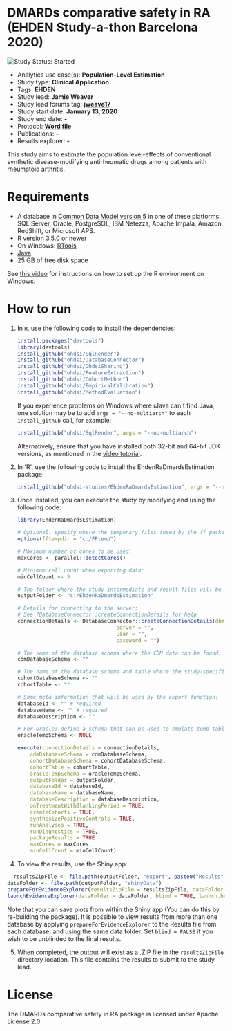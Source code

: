 DMARDs comparative safety in RA (EHDEN Study-a-thon Barcelona 2020)
=================

<img src="https://img.shields.io/badge/Study%20Status-Started-blue.svg" alt="Study Status: Started">

- Analytics use case(s): **Population-Level Estimation**
- Study type: **Clinical Application**
- Tags: **EHDEN**
- Study lead: **Jamie Weaver**
- Study lead forums tag: **[jweave17](https://forums.ohdsi.org/u/jweave17)**
- Study start date: **January 13, 2020**
- Study end date: **-**
- Protocol: [**Word file**](https://github.com/ohdsi-studies/EhdenRaDmardsEstimation/blob/master/documents/20200117_RAPLE_EUPAS_final.docx)
- Publications: **-**
- Results explorer: **-**

This study aims to estimate the population level-effects of conventional synthetic disease-modifying antirheumatic drugs among patients with rheumatoid arthritis.

Requirements
============

- A database in [Common Data Model version 5](https://github.com/OHDSI/CommonDataModel) in one of these platforms: SQL Server, Oracle, PostgreSQL, IBM Netezza, Apache Impala, Amazon RedShift, or Microsoft APS.
- R version 3.5.0 or newer
- On Windows: [RTools](http://cran.r-project.org/bin/windows/Rtools/)
- [Java](http://java.com)
- 25 GB of free disk space

See [this video](https://youtu.be/K9_0s2Rchbo) for instructions on how to set up the R environment on Windows.

How to run
==========
1. In `R`, use the following code to install the dependencies:

	```r
	install.packages("devtools")
	library(devtools)
	install_github("ohdsi/SqlRender")
	install_github("ohdsi/DatabaseConnector")
	install_github("ohdsi/OhdsiSharing")
	install_github("ohdsi/FeatureExtraction")
	install_github("ohdsi/CohortMethod")
	install_github("ohdsi/EmpiricalCalibration")
	install_github("ohdsi/MethodEvaluation")
	```

	If you experience problems on Windows where rJava can't find Java, one solution may be to add `args = "--no-multiarch"` to each `install_github` call, for example:
	
	```r
	install_github("ohdsi/SqlRender", args = "--no-multiarch")
	```
	
	Alternatively, ensure that you have installed both 32-bit and 64-bit JDK versions, as mentioned in the [video tutorial](https://youtu.be/K9_0s2Rchbo).
	
2. In 'R', use the following code to install the EhdenRaDmardsEstimation package:

  	```r
	install_github("ohdsi-studies/EhdenRaDmardsEstimation", args = "--no-multiarch")
	```
	
3. Once installed, you can execute the study by modifying and using the following code:
	
	```r
	library(EhdenRaDmardsEstimation)
	
	# Optional: specify where the temporary files (used by the ff package) will be created:
	options(fftempdir = "c:/FFtemp")
	
	# Maximum number of cores to be used:
	maxCores <- parallel::detectCores()
	
	# Minimum cell count when exporting data:
	minCellCount <- 5
	
	# The folder where the study intermediate and result files will be written:
	outputFolder <- "c:/EhdenRaDmardsEstimation"
	
	# Details for connecting to the server:
	# See ?DatabaseConnector::createConnectionDetails for help
	connectionDetails <- DatabaseConnector::createConnectionDetails(dbms = "",
									server = "",
									user = "",
									password = "")
	
	# The name of the database schema where the CDM data can be found:
	cdmDatabaseSchema <- ""
	
	# The name of the database schema and table where the study-specific cohorts will be instantiated:
	cohortDatabaseSchema <- ""
	cohortTable <- ""
	
	# Some meta-information that will be used by the export function:
	databaseId <- "" # required
	databaseName <- "" # required
	databaseDescription <- ""
	
	# For Oracle: define a schema that can be used to emulate temp tables:
	oracleTempSchema <- NULL
	
	execute(connectionDetails = connectionDetails,
		cdmDatabaseSchema = cdmDatabaseSchema,
		cohortDatabaseSchema = cohortDatabaseSchema,
		cohortTable = cohortTable,
		oracleTempSchema = oracleTempSchema,
		outputFolder = outputFolder,
		databaseId = databaseId,
		databaseName = databaseName,
		databaseDescription = databaseDescription,
		onTreatmentWithBlankingPeriod = TRUE,
		createCohorts = TRUE,
		synthesizePositiveControls = TRUE,
		runAnalyses = TRUE,
		runDiagnostics = TRUE,
		packageResults = TRUE
		maxCores = maxCores,
		minCellCount = minCellCount)
	```

4. To view the results, use the Shiny app:

  ```r
	resultsZipFile <- file.path(outputFolder, "export", paste0("Results", databaseId, ".zip"))
dataFolder <- file.path(outputFolder, "shinyData")
prepareForEvidenceExplorer(resultsZipFile = resultsZipFile, dataFolder = dataFolder)
launchEvidenceExplorer(dataFolder = dataFolder, blind = TRUE, launch.browser = FALSE)
  ```
  
  Note that you can save plots from within the Shiny app (You can do this by re-building the package). It is possible to view results from more than one database by applying `prepareForEvidenceExplorer` to the Results file from each database, and using the same data folder. Set `blind = FALSE` if you wish to be unblinded to the final results.


5. When completed, the output will exist as a .ZIP file in the `resultsZipFile` directory location. This file contains the results to submit to the study lead.

License
=======

The DMARDs comparative safety in RA package is licensed under Apache License 2.0


